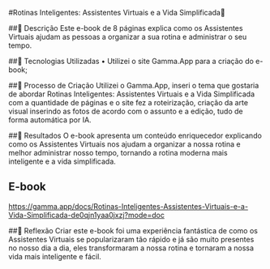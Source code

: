 #Rotinas Inteligentes: Assistentes Virtuais e a Vida Simplificada🌌

##📒 Descrição
Este e-book de 8 páginas explica como os Assistentes Virtuais ajudam as pessoas a organizar a sua rotina e administrar o seu tempo. 

##🤖 Tecnologias Utilizadas
•	Utilizei o site Gamma.App para a criação do e-book;


##🧐 Processo de Criação
Utilizei o Gamma.App, inseri o tema que gostaria de abordar Rotinas Inteligentes: Assistentes Virtuais e a Vida Simplificada com a quantidade de páginas e o site fez a roteirização, criação da arte visual inserindo as fotos de acordo com o assunto e a edição, tudo de forma automática por IA. 

##🚀 Resultados
O e-book apresenta um conteúdo enriquecedor explicando como os Assistentes Virtuais nos ajudam a organizar a nossa rotina e melhor administrar nosso tempo, tornando a rotina moderna mais inteligente e a vida simplificada.

## E-book 
https://gamma.app/docs/Rotinas-Inteligentes-Assistentes-Virtuais-e-a-Vida-Simplificada-de0qjn1yaa0jxzj?mode=doc 

##💭 Reflexão
Criar este e-book foi uma experiência fantástica de como os Assistentes Virtuais se popularizaram tão rápido e já são muito presentes no nosso dia a dia, eles transformaram a nossa rotina e tornaram a nossa vida mais inteligente e fácil.

